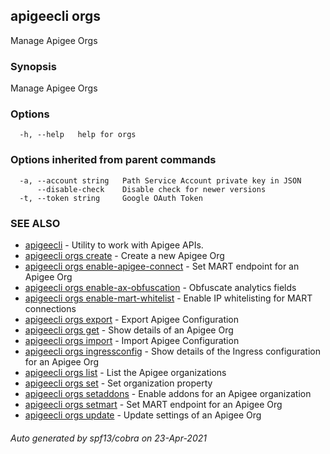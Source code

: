## apigeecli orgs

Manage Apigee Orgs

### Synopsis

Manage Apigee Orgs

### Options

```
  -h, --help   help for orgs
```

### Options inherited from parent commands

```
  -a, --account string   Path Service Account private key in JSON
      --disable-check    Disable check for newer versions
  -t, --token string     Google OAuth Token
```

### SEE ALSO

* [apigeecli](apigeecli.md)	 - Utility to work with Apigee APIs.
* [apigeecli orgs create](apigeecli_orgs_create.md)	 - Create a new Apigee Org
* [apigeecli orgs enable-apigee-connect](apigeecli_orgs_enable-apigee-connect.md)	 - Set MART endpoint for an Apigee Org
* [apigeecli orgs enable-ax-obfuscation](apigeecli_orgs_enable-ax-obfuscation.md)	 - Obfuscate analytics fields
* [apigeecli orgs enable-mart-whitelist](apigeecli_orgs_enable-mart-whitelist.md)	 - Enable IP whitelisting for MART connections
* [apigeecli orgs export](apigeecli_orgs_export.md)	 - Export Apigee Configuration
* [apigeecli orgs get](apigeecli_orgs_get.md)	 - Show details of an Apigee Org
* [apigeecli orgs import](apigeecli_orgs_import.md)	 - Import Apigee Configuration
* [apigeecli orgs ingressconfig](apigeecli_orgs_ingressconfig.md)	 - Show details of the Ingress configuration for an Apigee Org
* [apigeecli orgs list](apigeecli_orgs_list.md)	 - List the Apigee organizations
* [apigeecli orgs set](apigeecli_orgs_set.md)	 - Set organization property
* [apigeecli orgs setaddons](apigeecli_orgs_setaddons.md)	 - Enable addons for an Apigee organization
* [apigeecli orgs setmart](apigeecli_orgs_setmart.md)	 - Set MART endpoint for an Apigee Org
* [apigeecli orgs update](apigeecli_orgs_update.md)	 - Update settings of an Apigee Org

###### Auto generated by spf13/cobra on 23-Apr-2021
